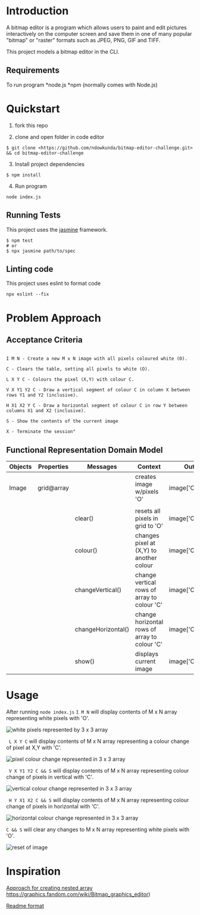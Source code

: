 # Introduction

A bitmap editor is a program which allows users to paint and edit pictures interactively on the computer screen and save them in one of many popular "bitmap" or "raster" formats such as JPEG, PNG, GIF and TIFF.

This project models a bitmap editor in the CLI.

## Requirements
To run program
*node.js
*npm (normally comes with Node.js)

# Quickstart
 1. fork this repo 

 2. clone and open folder in code editor
 ```
 $ git clone <https://github.com/ndowkunda/bitmap-editor-challenge.git> && cd bitmap-editor-challenge

 ```
 3. Install project dependencies
 ```
 $ npm install
 ```
 4. Run program
```
node index.js
```

## Running Tests
This project uses the [jasmine](https://jasmine.github.io/) framework. 
```
$ npm test
# or
$ npx jasmine path/to/spec
```

## Linting code
This project uses eslint to format code
```
npx eslint --fix
```
 
# Problem Approach 

## Acceptance Criteria

```

I M N - Create a new M x N image with all pixels coloured white (O).

C - Clears the table, setting all pixels to white (O).

L X Y C - Colours the pixel (X,Y) with colour C.

V X Y1 Y2 C - Draw a vertical segment of colour C in column X between rows Y1 and Y2 (inclusive).

H X1 X2 Y C - Draw a horizontal segment of colour C in row Y between columns X1 and X2 (inclusive).

S - Show the contents of the current image

X - Terminate the session"
```

## Functional Representation Domain Model

|Objects| Properties | Messages | Context | Output
|----------|-------------|---------------|---------|---------
|Image  |grid@array|             |creates image w/pixels 'O'           |image['O']@array 
|            |                   |                       |             |  
|            |                   |clear()      | resets all pixels in grid to 'O'            |image['O']@array
|            |          |colour() | changes pixel at (X,Y) to another colour            |image['C']@array        
|            |           |changeVertical() |change vertical rows of array to colour 'C' |image['C']@array      
|            |              |changeHorizontal() |change horizontal rows of array to colour 'C'|image['C']@array  
|            |               |show()  | displays current image            |image['C']@array  

# Usage
After running ``` node index.js ```
 ``` I M N ``` will display contents of M x N array representing white pixels with 'O'. 

 ![white pixels represented by 3 x 3 array](/media/BITMAP-USAGE-1.png)

``` L X Y C``` will display contents of M x N array representing a colour change of pixel at X,Y with 'C'. 

![pixel colour change represented in 3 x 3 array](/media/BITMAP-USAGE-2.png)

``` V X Y1 Y2 C && S``` will display contents of M x N array representing colour change of pixels in vertical with 'C'. 

![vertical colour change represented in 3 x 3 array](/media/BITMAP-USAGE-3.png)

``` H Y X1 X2 C && S``` will display contents of M x N array representing colour change of pixels in horizontal with 'C'. 

![horizontal colour change represented in 3 x 3 array](/media/BITMAP-USAGE-4.png)

``` C && S ``` will clear any changes to M x N array representing white pixels with 'O'. 

![reset of image](/media/BITMAP-USAGE-5.png)

# Inspiration

[Approach for creating nested array](https://github.com/digital-futures-academy/bitmap-editor-challenge/pull/1/commits/b4c3ca6f971adae674b4681d3d92433a83137c6a)
https://graphics.fandom.com/wiki/Bitmap_graphics_editor)

[Readme format](https://rowanmanning.com/posts/writing-a-friendly-readme/)